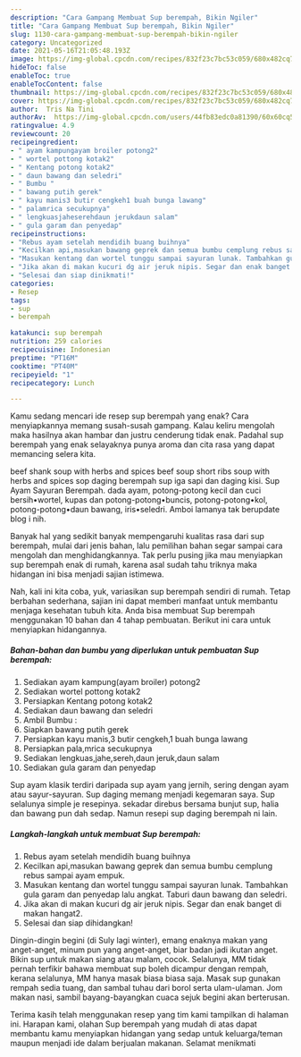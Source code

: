 ```yaml
---
description: "Cara Gampang Membuat Sup berempah, Bikin Ngiler"
title: "Cara Gampang Membuat Sup berempah, Bikin Ngiler"
slug: 1130-cara-gampang-membuat-sup-berempah-bikin-ngiler
category: Uncategorized
date: 2021-05-16T21:05:48.193Z
image: https://img-global.cpcdn.com/recipes/832f23c7bc53c059/680x482cq70/sup-berempah-foto-resep-utama.jpg
hideToc: false
enableToc: true
enableTocContent: false
thumbnail: https://img-global.cpcdn.com/recipes/832f23c7bc53c059/680x482cq70/sup-berempah-foto-resep-utama.jpg
cover: https://img-global.cpcdn.com/recipes/832f23c7bc53c059/680x482cq70/sup-berempah-foto-resep-utama.jpg
author:  Tris Na Tini
authorAv:  https://img-global.cpcdn.com/users/44fb83edc0a81390/60x60cq50/avatar.jpg
ratingvalue: 4.9
reviewcount: 20
recipeingredient:
- " ayam kampungayam broiler potong2"
- " wortel pottong kotak2"
- " Kentang potong kotak2"
- " daun bawang dan seledri"
- " Bumbu "
- " bawang putih gerek"
- " kayu manis3 butir cengkeh1 buah bunga lawang"
- " palamrica secukupnya"
- " lengkuasjaheserehdaun jerukdaun salam"
- " gula garam dan penyedap"
recipeinstructions:
- "Rebus ayam setelah mendidih buang buihnya"
- "Kecilkan api,masukan bawang geprek dan semua bumbu cemplung rebus sampai ayam empuk."
- "Masukan kentang dan wortel tunggu sampai sayuran lunak. Tambahkan gula garam dan penyedap lalu angkat. Taburi daun bawang dan seledri."
- "Jika akan di makan kucuri dg air jeruk nipis. Segar dan enak banget di makan hangat2."
- "Selesai dan siap dinikmati!"
categories:
- Resep
tags:
- sup
- berempah

katakunci: sup berempah 
nutrition: 259 calories
recipecuisine: Indonesian
preptime: "PT16M"
cooktime: "PT40M"
recipeyield: "1"
recipecategory: Lunch

---
```



Kamu sedang mencari ide resep sup berempah yang enak? Cara menyiapkannya memang susah-susah gampang. Kalau keliru mengolah maka hasilnya akan hambar dan justru cenderung tidak enak. Padahal sup berempah yang enak selayaknya punya aroma dan cita rasa yang dapat memancing selera kita.


beef shank soup with herbs and spices beef soup short ribs soup with herbs and spices sop daging berempah sup iga sapi dan daging kisi. Sup Ayam Sayuran Berempah. dada ayam, potong-potong kecil dan cuci bersih•wortel, kupas dan potong-potong•buncis, potong-potong•kol, potong-potong•daun bawang, iris•seledri. Amboi lamanya tak berupdate blog i nih.

Banyak hal yang sedikit banyak mempengaruhi kualitas rasa dari sup berempah, mulai dari jenis bahan, lalu pemilihan bahan segar sampai cara mengolah dan menghidangkannya. Tak perlu pusing jika mau menyiapkan sup berempah enak di rumah, karena asal sudah tahu triknya maka hidangan ini bisa menjadi sajian istimewa.


Nah, kali ini kita coba, yuk, variasikan sup berempah sendiri di rumah. Tetap berbahan sederhana, sajian ini dapat memberi manfaat untuk membantu menjaga kesehatan tubuh kita. Anda bisa membuat Sup berempah menggunakan 10 bahan dan 4 tahap pembuatan. Berikut ini cara untuk menyiapkan hidangannya.

<!--inarticleads1-->

##### Bahan-bahan dan bumbu yang diperlukan untuk pembuatan Sup berempah:

1. Sediakan  ayam kampung(ayam broiler) potong2
1. Sediakan  wortel pottong kotak2
1. Persiapkan  Kentang potong kotak2
1. Sediakan  daun bawang dan seledri
1. Ambil  Bumbu :
1. Siapkan  bawang putih gerek
1. Persiapkan  kayu manis,3 butir cengkeh,1 buah bunga lawang
1. Persiapkan  pala,mrica secukupnya
1. Sediakan  lengkuas,jahe,sereh,daun jeruk,daun salam
1. Sediakan  gula garam dan penyedap


Sup ayam klasik terdiri daripada sup ayam yang jernih, sering dengan ayam atau sayur-sayuran. Sup daging memang menjadi kegemaran saya. Sup selalunya simple je resepinya. sekadar direbus bersama bunjut sup, halia dan bawang pun dah sedap. Namun resepi sup daging berempah ni lain. 

<!--inarticleads2-->

##### Langkah-langkah untuk membuat Sup berempah:

1. Rebus ayam setelah mendidih buang buihnya
1. Kecilkan api,masukan bawang geprek dan semua bumbu cemplung rebus sampai ayam empuk.
1. Masukan kentang dan wortel tunggu sampai sayuran lunak. Tambahkan gula garam dan penyedap lalu angkat. Taburi daun bawang dan seledri.
1. Jika akan di makan kucuri dg air jeruk nipis. Segar dan enak banget di makan hangat2.
1. Selesai dan siap dihidangkan!

Dingin-dingin begini (di Suly lagi winter), emang enaknya makan yang anget-anget, minum pun yang anget-anget, biar badan jadi ikutan anget. Bikin sup untuk makan siang atau malam, cocok. Selalunya, MM tidak pernah terfikir bahawa membuat sup boleh dicampur dengan rempah, kerana selalunya, MM hanya masak biasa biasa saja. Masak sup gunakan rempah sedia tuang, dan sambal tuhau dari borol serta ulam-ulaman. Jom makan nasi, sambil bayang-bayangkan cuaca sejuk begini akan berterusan. 

Terima kasih telah menggunakan resep yang tim kami tampilkan di halaman ini. Harapan kami, olahan Sup berempah yang mudah di atas dapat membantu kamu menyiapkan hidangan yang sedap untuk keluarga/teman maupun menjadi ide dalam berjualan makanan. Selamat menikmati
